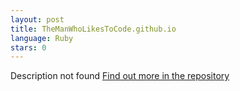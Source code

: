 ```yaml
---
layout: post
title: TheManWhoLikesToCode.github.io
language: Ruby
stars: 0
---
```

Description not found
[Find out more in the repository](https://github.com/TheManWhoLikesToCode/TheManWhoLikesToCode.github.io)
